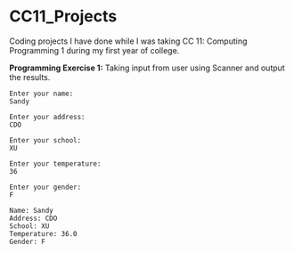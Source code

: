 # CC11_Projects
Coding projects I have done while I was taking CC 11: Computing Programming 1 during my first year of college.

**Programming Exercise 1:** Taking input from user using Scanner and output the results.
```
Enter your name: 
Sandy

Enter your address: 
CDO

Enter your school: 
XU

Enter your temperature: 
36

Enter your gender: 
F

Name: Sandy
Address: CDO
School: XU
Temperature: 36.0
Gender: F
```
